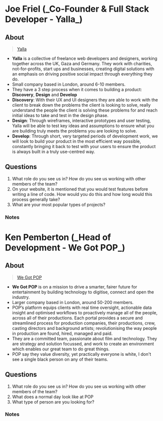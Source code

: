 # Joe Friel (\_Co-Founder & Full Stack Developer - **Yalla\_**)

## About

> [Yalla](https://www.yallacooperative.com/)

- **Yalla** is a collective of freelance web developers and designers, working together across the UK, Gaza and Germany. They work with charities, not-for-profits, start ups and businesses, creating digital solutions with an emphasis on driving positive social impact through everything they do.
- Small company based in London, around 6-10 members.
- They have a 3 step process when it comes to building a product: **Discovery**, **Design** and **Develop**
- **Discovery**: With their UX and UI designers they are able to work with the client to break down the problems the client is looking to solve, really understand the people the client is solving these problems for and reach initial ideas to take and test in the design phase.
- **Design**: Through wireframes, interactive prototypes and user testing, Yalla will be able to test key ideas and assumptions to ensure what you are building truly meets the problems you are looking to solve.
- **Develop**: Through short, very targeted periods of development work, we will look to build your product in the most efficient way possible, constantly bringing it back to test with your users to ensure the product is always built in a truly use-centred way.

## Questions

1. What role do you see us in? How do you see us working with other members of the team?
2. On your website, it is mentioned that you would test features before writing a line of code. How would you do this and how long would this process generally take?
3. What are your most popular types of projects?

### Notes

# Ken Pemberton (\_Head of Development - **We Got POP\_**)

## About

> [We Got POP](https://www.wegotpop.com/)

- **We Got POP** is on a mission to drive a smarter, fairer future for entertainment by building technology to digitise, connect and open the industry.
- Larger company based in London, around 50-200 members.
- POP’s platform equips clients with real time oversight, actionable data insight and optimised workflows to proactively manage all of the people, across all of their productions. Each portal provides a secure and streamlined process for production companies, their productions, crew, casting directors and background artists; revolutionising the way people in production are found, hired, managed and paid.
- They are a committed team, passionate about film and technology. They are strategy and solution focussed, and work to create an environment which enables our great team to do great things.
- POP say they value diversity, yet practically everyone is white, I don't see a single black person on any of their teams.

## Questions

1. What role do you see us in? How do you see us working with other members of the team?
2. What does a normal day look like at POP
3. What type of person are you looking for?

### Notes
